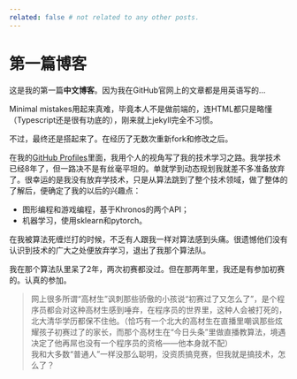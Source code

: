 ```yaml
---
related: false # not related to any other posts.
---
```


# 第一篇博客

这是我的第一篇**中文博客**。因为我在GitHub官网上的文章都是用英语写的...

Minimal mistakes用起来真难，毕竟本人不是做前端的，连HTML都只是略懂（Typescript还是很有功底的），刚来就上jekyll完全不习惯。

不过，最终还是搭起来了。在经历了无数次重新fork和修改之后。

在我的[GitHub Profiles]里面，我用个人的视角写了我的技术学习之路。我学技术已经8年了，但一路决不是有丝毫平坦的。单就学到动态规划我就差不多准备放弃了。很幸运的是我没有放弃学技术，只是从算法跳到了整个技术领域，做了整体的了解后，便确定了我的以后的兴趣点：

- 图形编程和游戏编程，基于Khronos的两个API；
- 机器学习，使用sklearn和pytorch。

在我被算法死缠烂打的时候，不乏有人跟我一样对算法感到头痛。很遗憾他们没有认识到技术的广大之处便放弃学习，退出了我那个算法队。

我在那个算法队里呆了2年，两次初赛都没过。但在那两年里，我还是有参加初赛的。认真的参加。

> 网上很多所谓“高材生”讽刺那些骄傲的小孩说“初赛过了又怎么了”，是个程序员都会对这种高材生感到唾弃，在程序员的世界里，这种人会被打死的，北大清华学历都保不住他。（恰巧有一个北大的高材生在直播里嘲讽那些炫耀孩子初赛过了的家长，而那个高材生在“今日头条”里做直播教算法，境遇决定了他再屌也没有一个程序员的资格——他本身就不配）<br>
我和大多数“普通人”一样没那么聪明，没资质搞竞赛，但我就是搞技术，怎么了？



[GitHub Profiles]: https://github.com/Promesis